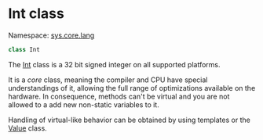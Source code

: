 Int class
===
Namespace: [sys.core.lang](../sys.core.lang.ns.md)

```c#
class Int
```

The [Int](sys.core.lang.Int.api.md "sys.core.lang.Int") class is a 32 bit signed integer on all supported platforms.

It is a *core* class, meaning the compiler and CPU have special understandings of it, allowing the full range of optimizations available on the hardware. In consequence, methods can't be virtual and you are not allowed to a add new non-static variables to it.

Handling of virtual-like behavior can be obtained by using templates or the [Value]() class.